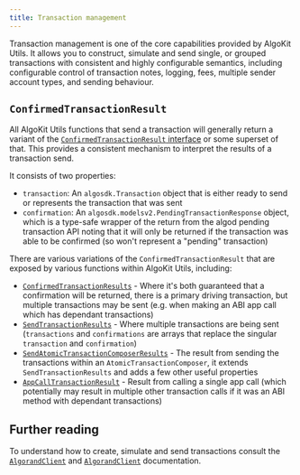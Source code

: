 ```yaml
---
title: Transaction management
---
```


Transaction management is one of the core capabilities provided by AlgoKit Utils. It allows you to construct, simulate and send single, or grouped transactions with consistent and highly configurable semantics, including configurable control of transaction notes, logging, fees, multiple sender account types, and sending behaviour.

## `ConfirmedTransactionResult`

All AlgoKit Utils functions that send a transaction will generally return a variant of the [`ConfirmedTransactionResult` interface](../code/interfaces/types_transaction.ConfirmedTransactionResult) or some superset of that. This provides a consistent mechanism to interpret the results of a transaction send.

It consists of two properties:

- `transaction`: An `algosdk.Transaction` object that is either ready to send or represents the transaction that was sent
- `confirmation`: An `algosdk.modelsv2.PendingTransactionResponse` object, which is a type-safe wrapper of the return from the algod pending transaction API noting that it will only be returned if the transaction was able to be confirmed (so won't represent a "pending" transaction)

There are various variations of the `ConfirmedTransactionResult` that are exposed by various functions within AlgoKit Utils, including:

- [`ConfirmedTransactionResults`](../code/interfaces/types_transaction.ConfirmedTransactionResults) - Where it's both guaranteed that a confirmation will be returned, there is a primary driving transaction, but multiple transactions may be sent (e.g. when making an ABI app call which has dependant transactions)
- [`SendTransactionResults`](../code/interfaces/types_transaction.SendTransactionResults) - Where multiple transactions are being sent (`transactions` and `confirmations` are arrays that replace the singular `transaction` and `confirmation`)
- [`SendAtomicTransactionComposerResults`](../code/interfaces/types_transaction.SendAtomicTransactionComposerResults) - The result from sending the transactions within an `AtomicTransactionComposer`, it extends `SendTransactionResults` and adds a few other useful properties
- [`AppCallTransactionResult`](../code/interfaces/types_app.AppCallTransactionResult) - Result from calling a single app call (which potentially may result in multiple other transaction calls if it was an ABI method with dependant transactions)

## Further reading

To understand how to create, simulate and send transactions consult the [`AlgorandClient`](./algorand-client) and [`AlgorandClient`](./algokit-composer) documentation.
